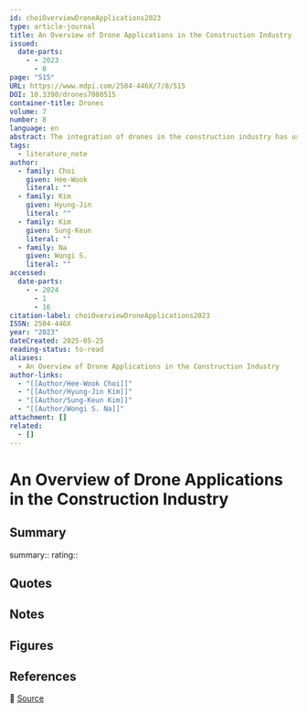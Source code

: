 ```yaml
---
id: choiOverviewDroneApplications2023
type: article-journal
title: An Overview of Drone Applications in the Construction Industry
issued:
  date-parts:
    - - 2023
      - 8
page: "515"
URL: https://www.mdpi.com/2504-446X/7/8/515
DOI: 10.3390/drones7080515
container-title: Drones
volume: 7
number: 8
language: en
abstract: The integration of drones in the construction industry has ushered in a new era of efﬁciency, accuracy, and safety throughout the various phases of construction projects. This paper presents a comprehensive overview of the applications of drones in the construction industry, focusing on their utilization in the design, construction, and maintenance phases. The differences between the three different types of drones are discussed at the beginning of the paper where the overview of the drone applications in construction industry is then described. Overall, the integration of drones in the construction industry has yielded transformative advancements across all phases of construction projects. As technology continues to advance, drones are expected to play an increasingly critical role in shaping the future of the construction industry.
tags:
  - literature_note
author:
  - family: Choi
    given: Hee-Wook
    literal: ""
  - family: Kim
    given: Hyung-Jin
    literal: ""
  - family: Kim
    given: Sung-Keun
    literal: ""
  - family: Na
    given: Wongi S.
    literal: ""
accessed:
  date-parts:
    - - 2024
      - 1
      - 16
citation-label: choiOverviewDroneApplications2023
ISSN: 2504-446X
year: "2023"
dateCreated: 2025-05-25
reading-status: to-read
aliases:
  - An Overview of Drone Applications in the Construction Industry
author-links:
  - "[[Author/Hee-Wook Choi]]"
  - "[[Author/Hyung-Jin Kim]]"
  - "[[Author/Sung-Keun Kim]]"
  - "[[Author/Wongi S. Na]]"
attachment: []
related:
  - []
---
```


# An Overview of Drone Applications in the Construction Industry

## Summary
summary::
rating::

## Quotes

## Notes

## Figures

## References

🔗 [Source](https://www.mdpi.com/2504-446X/7/8/515)

